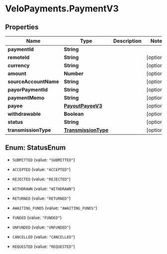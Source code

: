 # VeloPayments.PaymentV3

## Properties

Name | Type | Description | Notes
------------ | ------------- | ------------- | -------------
**paymentId** | **String** |  | 
**remoteId** | **String** |  | [optional] 
**currency** | **String** |  | [optional] 
**amount** | **Number** |  | [optional] 
**sourceAccountName** | **String** |  | [optional] 
**payorPaymentId** | **String** |  | [optional] 
**paymentMemo** | **String** |  | [optional] 
**payee** | [**PayoutPayeeV3**](PayoutPayeeV3.md) |  | [optional] 
**withdrawable** | **Boolean** |  | [optional] 
**status** | **String** |  | [optional] 
**transmissionType** | [**TransmissionType**](TransmissionType.md) |  | [optional] 



## Enum: StatusEnum


* `SUBMITTED` (value: `"SUBMITTED"`)

* `ACCEPTED` (value: `"ACCEPTED"`)

* `REJECTED` (value: `"REJECTED"`)

* `WITHDRAWN` (value: `"WITHDRAWN"`)

* `RETURNED` (value: `"RETURNED"`)

* `AWAITING_FUNDS` (value: `"AWAITING_FUNDS"`)

* `FUNDED` (value: `"FUNDED"`)

* `UNFUNDED` (value: `"UNFUNDED"`)

* `CANCELLED` (value: `"CANCELLED"`)

* `REQUESTED` (value: `"REQUESTED"`)




